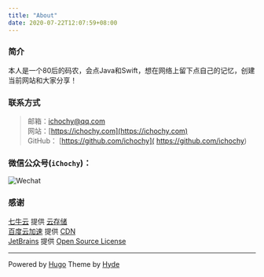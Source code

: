 ```yaml
---
title: "About"
date: 2020-07-22T12:07:59+08:00
---
```


### 简介  
本人是一个80后的码农，会点Java和Swift，想在网络上留下点自己的记忆，创建当前网站和大家分享！

### 联系方式  
> 邮箱：[ichochy@qq.com](mailto:ichochy@qq.com)  
> 网站：[https://ichochy.com](https://ichochy.com)  
> GitHub： [https://github.com/ichochy]( https://github.com/ichochy)

### 微信公众号(`iChochy`)：    
![Wechat](https://images.ichochy.com/wx.jpg)

### 感谢  
[七牛云](https://www.qiniu.com/) 提供 [云存储](https://portal.qiniu.com/signup?code=3l7cpouzlru4y)  
[百度云加速](https://su.baidu.com/) 提供 [CDN](https://su.baidu.com/?ic=1dR4jc)  
[JetBrains](https://www.jetbrains.com/) 提供 [Open Source License](https://www.jetbrains.com/shop/eform/opensource)  

---

Powered by [Hugo](https://gohugo.io) Theme by [Hyde](https://themes.gohugo.io/hyde/)